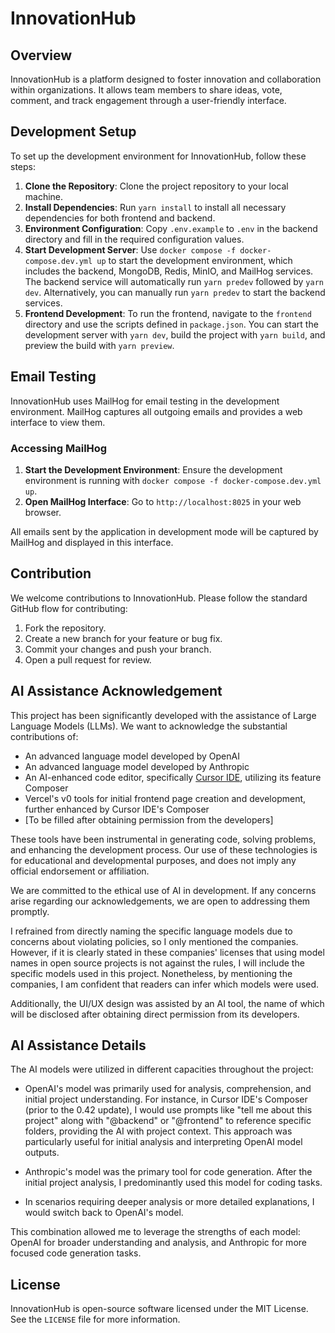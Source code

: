 # InnovationHub

## Overview

InnovationHub is a platform designed to foster innovation and collaboration within organizations. It allows team members to share ideas, vote, comment, and track engagement through a user-friendly interface.

## Development Setup

To set up the development environment for InnovationHub, follow these steps:

1. **Clone the Repository**: Clone the project repository to your local machine.
2. **Install Dependencies**: Run `yarn install` to install all necessary dependencies for both frontend and backend.
3. **Environment Configuration**: Copy `.env.example` to `.env` in the backend directory and fill in the required configuration values.
4. **Start Development Server**: Use `docker compose -f docker-compose.dev.yml up` to start the development environment, which includes the backend, MongoDB, Redis, MinIO, and MailHog services. The backend service will automatically run `yarn predev` followed by `yarn dev`. Alternatively, you can manually run `yarn predev` to start the backend services.
5. **Frontend Development**: To run the frontend, navigate to the `frontend` directory and use the scripts defined in `package.json`. You can start the development server with `yarn dev`, build the project with `yarn build`, and preview the build with `yarn preview`.

## Email Testing

InnovationHub uses MailHog for email testing in the development environment. MailHog captures all outgoing emails and provides a web interface to view them.

### Accessing MailHog

1. **Start the Development Environment**: Ensure the development environment is running with `docker compose -f docker-compose.dev.yml up`.
2. **Open MailHog Interface**: Go to `http://localhost:8025` in your web browser.

All emails sent by the application in development mode will be captured by MailHog and displayed in this interface.

## Contribution

We welcome contributions to InnovationHub. Please follow the standard GitHub flow for contributing:

1. Fork the repository.
2. Create a new branch for your feature or bug fix.
3. Commit your changes and push your branch.
4. Open a pull request for review.

## AI Assistance Acknowledgement

This project has been significantly developed with the assistance of Large Language Models (LLMs). We want to acknowledge the substantial contributions of:

- An advanced language model developed by OpenAI
- An advanced language model developed by Anthropic
- An AI-enhanced code editor, specifically [Cursor IDE](https://cursor.com), utilizing its feature Composer
- Vercel's v0 tools for initial frontend page creation and development, further enhanced by Cursor IDE's Composer
- [To be filled after obtaining permission from the developers]

These tools have been instrumental in generating code, solving problems, and enhancing the development process. Our use of these technologies is for educational and developmental purposes, and does not imply any official endorsement or affiliation.

We are committed to the ethical use of AI in development. If any concerns arise regarding our acknowledgements, we are open to addressing them promptly.

I refrained from directly naming the specific language models due to concerns about violating policies, so I only mentioned the companies. However, if it is clearly stated in these companies' licenses that using model names in open source projects is not against the rules, I will include the specific models used in this project. Nonetheless, by mentioning the companies, I am confident that readers can infer which models were used.

Additionally, the UI/UX design was assisted by an AI tool, the name of which will be disclosed after obtaining direct permission from its developers.

## AI Assistance Details

The AI models were utilized in different capacities throughout the project:

- OpenAI's model was primarily used for analysis, comprehension, and initial project understanding. For instance, in Cursor IDE's Composer (prior to the 0.42 update), I would use prompts like "tell me about this project" along with "@backend" or "@frontend" to reference specific folders, providing the AI with project context. This approach was particularly useful for initial analysis and interpreting OpenAI model outputs.

- Anthropic's model was the primary tool for code generation. After the initial project analysis, I predominantly used this model for coding tasks.

- In scenarios requiring deeper analysis or more detailed explanations, I would switch back to OpenAI's model.

This combination allowed me to leverage the strengths of each model: OpenAI for broader understanding and analysis, and Anthropic for more focused code generation tasks.

## License

InnovationHub is open-source software licensed under the MIT License. See the `LICENSE` file for more information.
